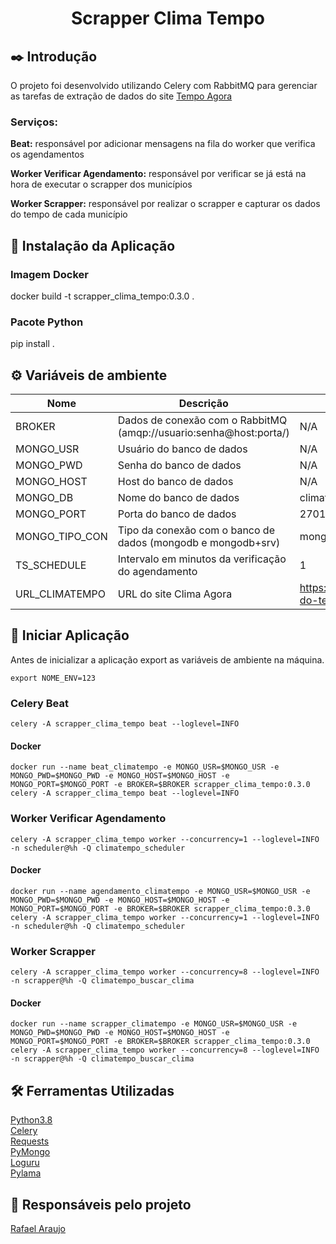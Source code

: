 <div align="center"><h1>Scrapper Clima Tempo</h1></div>


## ✒️ Introdução
O projeto foi desenvolvido utilizando Celery com RabbitMQ para gerenciar as tarefas de extração de dados do site [Tempo Agora](https://www.tempoagora.com.br/)

### Serviços:
**Beat:** responsável por adicionar mensagens na fila do worker que verifica os agendamentos

**Worker Verificar Agendamento:** responsável por verificar se já está na hora de executar o scrapper dos municípios

**Worker Scrapper:** responsável por realizar o scrapper e capturar os dados do tempo de cada município

## 🔌 Instalação da Aplicação
### Imagem Docker
docker build -t scrapper_clima_tempo:0.3.0 .

### Pacote Python
pip install .

## ⚙️ Variáveis de ambiente
| Nome | Descrição | Default |
|-|-|-|
|BROKER|Dados de conexão com o RabbitMQ (amqp://usuario:senha@host:porta/)|N/A|
|MONGO_USR|Usuário do banco de dados|N/A|
|MONGO_PWD|Senha do banco de dados|N/A|
|MONGO_HOST|Host do banco de dados|N/A|
|MONGO_DB|Nome do banco de dados|climatempo|
|MONGO_PORT|Porta do banco de dados|27017|
|MONGO_TIPO_CON|Tipo da conexão com o banco de dados (mongodb e mongodb+srv)|mongodb|
|TS_SCHEDULE|Intervalo em minutos da verificação do agendamento|1|
|URL_CLIMATEMPO|URL do site Clima Agora|https://www.tempoagora.com.br/previsao-do-tempo|

## 📀 Iniciar Aplicação
Antes de inicializar a aplicação export as variáveis de ambiente na máquina.
```shell
export NOME_ENV=123
```

### Celery Beat
```shell
celery -A scrapper_clima_tempo beat --loglevel=INFO
```
#### Docker
```shell
docker run --name beat_climatempo -e MONGO_USR=$MONGO_USR -e MONGO_PWD=$MONGO_PWD -e MONGO_HOST=$MONGO_HOST -e MONGO_PORT=$MONGO_PORT -e BROKER=$BROKER scrapper_clima_tempo:0.3.0 celery -A scrapper_clima_tempo beat --loglevel=INFO
```

### Worker Verificar Agendamento
```shell
celery -A scrapper_clima_tempo worker --concurrency=1 --loglevel=INFO -n scheduler@%h -Q climatempo_scheduler
```
#### Docker
```shell
docker run --name agendamento_climatempo -e MONGO_USR=$MONGO_USR -e MONGO_PWD=$MONGO_PWD -e MONGO_HOST=$MONGO_HOST -e MONGO_PORT=$MONGO_PORT -e BROKER=$BROKER scrapper_clima_tempo:0.3.0 celery -A scrapper_clima_tempo worker --concurrency=1 --loglevel=INFO -n scheduler@%h -Q climatempo_scheduler
```

### Worker Scrapper
```shell
celery -A scrapper_clima_tempo worker --concurrency=8 --loglevel=INFO -n scrapper@%h -Q climatempo_buscar_clima
```
#### Docker
```shell
docker run --name scrapper_climatempo -e MONGO_USR=$MONGO_USR -e MONGO_PWD=$MONGO_PWD -e MONGO_HOST=$MONGO_HOST -e MONGO_PORT=$MONGO_PORT -e BROKER=$BROKER scrapper_clima_tempo:0.3.0 celery -A scrapper_clima_tempo worker --concurrency=8 --loglevel=INFO -n scrapper@%h -Q climatempo_buscar_clima
```

## 🛠️ Ferramentas Utilizadas
<a href="https://docs.python.org/3.8/">Python3.8</a><br>
<a href="https://docs.celeryproject.org/en/stable/index.html">Celery</a><br>
<a href="https://2.python-requests.org/en/master/">Requests</a><br>
<a href="https://pymongo.readthedocs.io/en/stable/index.html">PyMongo</a><br>
<a href="https://github.com/Delgan/loguru">Loguru</a><br>
<a href="https://pylama.readthedocs.io/en/latest/">Pylama</a><br>

## 🧔 Responsáveis pelo projeto
<p><a href="mailto:bsb.rafaelaraujo@gmail.com.br">Rafael Araujo</a></p>
